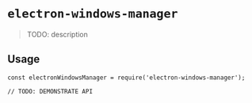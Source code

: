 # `electron-windows-manager`

> TODO: description

## Usage

```
const electronWindowsManager = require('electron-windows-manager');

// TODO: DEMONSTRATE API
```
